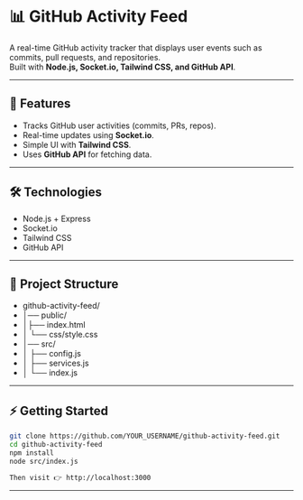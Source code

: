 # 📊 GitHub Activity Feed

A real-time GitHub activity tracker that displays user events such as commits, pull requests, and repositories.  
Built with **Node.js, Socket.io, Tailwind CSS, and GitHub API**.

---

## 🚀 Features

- Tracks GitHub user activities (commits, PRs, repos).
- Real-time updates using **Socket.io**.
- Simple UI with **Tailwind CSS**.
- Uses **GitHub API** for fetching data.

---

## 🛠️ Technologies

- Node.js + Express
- Socket.io
- Tailwind CSS
- GitHub API

---

## 📂 Project Structure

- github-activity-feed/
- │── public/
- │├── index.html
- │ └── css/style.css
- │── src/
- │ ├── config.js
- │ ├── services.js
- │ └── index.js

---

## ⚡ Getting Started

```bash
git clone https://github.com/YOUR_USERNAME/github-activity-feed.git
cd github-activity-feed
npm install
node src/index.js

Then visit 👉 http://localhost:3000
```

---
